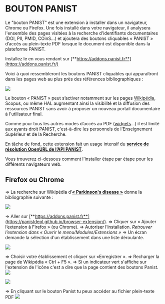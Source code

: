
# BOUTON PANIST

Le "bouton PANIST" est une extension à installer dans un navigateur, Chrome ou Firefox. Une fois installé dans votre navigateur, il analysera l'ensemble des pages visitées à la recherche d'identifiants documentaires (DOI, PII, PMID, COinS...) et ajoutera des boutons cliquables « PANIST » d’accès au plein-texte PDF lorsque le document est disponible dans la plateforme PANIST.

Installez le en vous rendant sur  [**https://addons.panist.fr**](https://addons.panist.fr/)

Voici à quoi ressembleront les boutons PANIST cliquables qui apparaîtront dans les pages web au plus près des références bibliographiques :

![](https://panistdepl.github.io/browser-extension/assets/btn_panist.png)

Le bouton « PANIST » peut s’activer notamment sur les pages  [Wikipédia](https://fr.wikipedia.org/wiki/Virus_Zika), Scopus, ou même HAL augmentant ainsi la visibilité et la diffusion des ressources PANIST sans avoir à proposer un nouveau portail documentaire à l'utilisateur final.

Comme pour tous les autres modes d’accès au PDF ([widgets](https://widgets.panist.fr/)…) il est limité aux ayants droit PANIST, c'est-à-dire les personnels de l'Enseignement Supérieur et de la Recherche.

En tâche de fond, cette extension fait un usage intensif du  [**service de résolution OpenURL de l’API PANIST**](https://doc.istex.fr/api/openurl/).

Vous trouverez ci-dessous comment l'installer étape par étape pour les différents navigateurs web.

## Firefox ou Chrome

=> La recherche sur Wikipédia d’[**« Parkinson's disease »**](https://en.wikipedia.org/wiki/Parkinson%27s_disease)  donne la bibliographie suivante :

![](https://panistdepl.github.io/browser-extension/assets/wikipedia_screenshot_nobtn.png)

=> Aller sur  [**https://addons.panist.fr**](https://panistdepl.github.io/browser-extension/).
=> Cliquer sur « Ajouter l’extension à Firefox » (ou Chrome).
=> Autoriser l’installation.
_Retrouver l’extension dans « Ouvrir le menu/Modules/Extensions »_
=> Un écran demande la sélection d'un établissement dans une liste déroulante.

![](https://panistdepl.github.io/browser-extension/assets/config_page.png)

=> Choisir votre établissement et cliquer sur «Enregistrer ».
=> Recharger la page de Wikipédia « Ctrl + F5 ».
=> Si un indicateur vert s'affiche sur l'extension de l'icône c'est a dire que la page contient des boutons Panist.
![](https://panistdepl.github.io/browser-extension/assets/icon_with_notif.png)


![](https://panistdepl.github.io/browser-extension/assets/wikipedia_screenshot.png)


=> En cliquant sur le bouton Panist tu peux accéder au fichier plein-texte PDF 
![](https://panistdepl.github.io/browser-extension/src/img.png)
